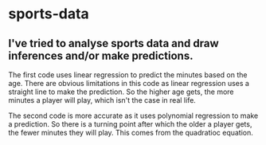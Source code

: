 # sports-data
## I've tried to analyse sports data and draw inferences and/or make predictions.

The first code uses linear regression to predict the minutes based on the age. 
There are obvious limitations in this code as linear regression uses a straight line to make the prediction.
So the higher age gets, the more minutes a player will play, which isn't the case in real life.

The second code is more accurate as it uses polynomial regression to make a prediction. So there is a turning point after which the older a player gets,
the fewer minutes they will play. This comes from the quadratioc equation.
